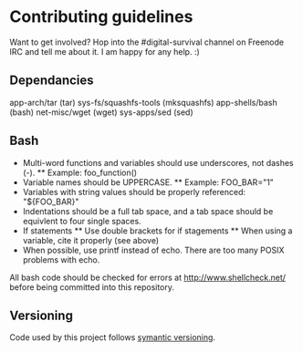 # Contributing guidelines

Want to get involved? Hop into the #digital-survival channel on Freenode IRC and tell me about it. I am happy for any help. :)

## Dependancies

app-arch/tar (tar)
sys-fs/squashfs-tools (mksquashfs)
app-shells/bash (bash)
net-misc/wget (wget)
sys-apps/sed (sed)

## Bash

* Multi-word functions and variables should use underscores, not dashes (-).
** Example: foo_function()
* Variable names should be UPPERCASE.
** Example: FOO_BAR="1"
* Variables with string values should be properly referenced: "${FOO_BAR}"
* Indentations should be a full tab space, and a tab space should be equivlent to four single spaces.
* If statements
** Use double brackets for if stagements
** When using a variable, cite it properly (see above)
* When possible, use printf instead of echo. There are too many POSIX problems with echo.

All bash code should be checked for errors at http://www.shellcheck.net/ before being committed into this repository.

## Versioning

Code used by this project follows [symantic versioning](http://semver.org/#semantic-versioning-200).

